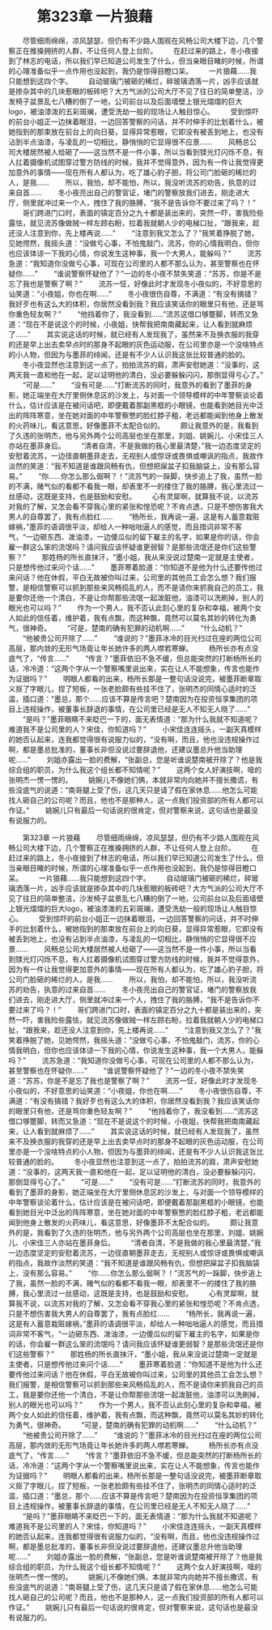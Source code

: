 # 　　第323章 一片狼藉
　　尽管细雨绵绵，凉风瑟瑟，但仍有不少路人围观在风畅公司大楼下边，几个警察正在推搡拥挤的人群，不让任何人登上台阶。
　　在赶过来的路上，冬小夜接到了林志的电话，所以我们早已知道公司发生了什么，但当亲眼目睹的时候，所谓的心理准备似乎一点作用也没起到，我仍是惊得目瞪口呆。
　　一片狼藉……我只能想到这四个字。
　　自动玻璃门被砸的稀烂，碎玻璃洒落一片，凶手应该就是掺杂其中的几块惹眼的板砖吧？大方气派的公司大厅不见了往日的简单整洁，沙发椅子盆景乱七八糟的倒了一地，公司前台以及后面墙壁上银光熠熠的巨大logo，被油漆泼的五彩斑斓，遭受洗劫一般的现场让人触目惊心。
　　受到惊吓的前台小姐正一边抹着眼泪，一边回答警察的问话，并不时伸手的比划着什么，被她指到的那束放在前台上的向日葵，显得异常惹眼，它即没有被丢到地上，也没有沾到半点油漆，与凌乱的一切相比，静悄悄的它显得很不应景……
　　风畅总公司大楼居然被人给砸了——这当然不是一件小事，所以当看到镁光灯闪烁不息，有人扛着摄像机试图穿过警方防线的时候，我并不觉得意外，因为有一件让我觉得更加意外的事情——现在所有人都认为，吃了雄心豹子胆，将公司门脸砸的稀烂的人，是我……
　　所以，我怕，却不能怕，所以，我没听流苏的劝告，执意的过来自首……
　　冬小夜亮出自己的警官证，堵门的警察放我们进去，刚走进大厅，侧里就冲过来一个人，拽住了我的胳膊，“我不是告诉你不要过来了吗？！”
　　哥们跨进门口时，表面的镇定百分之九十都是装出来的，突然一吓，害我险些露怯，就见流苏像做贼一样左顾右盼，拉着我就朝人少的电梯口扯，“跟我来，趁还没人注意到你，先上楼再说……”
　　“注意到我又怎么了？”我笑着挣脱了她，见她愕然，我摇头道：“没做亏心事，不怕鬼敲门，流苏，你的心情我明白，但你也应该体谅一下我的心情，你说发生这种事，我一个大男人，能躲吗？”
　　流苏急道：“我知道你没做亏心事，可现在公司里的人都不那么认为，甚至警察也在怀疑你……”
　　“谁说警察怀疑他了？”一边的冬小夜不禁失笑道：“苏苏，你是不是忘了我也是警察了啊？”
　　流苏一怔，好像此时才发现冬小夜似的，不好意思的讪笑道：“小夜姐，你也在啊……”
　　冬小夜很伤自尊，不满道：“有没有搞错？我好歹也有这么大的体积，你居然没看到我？我应该笑话你的眼里只有他，还是骂你重色轻友啊？”
　　“他挡着你了，我没看到……”流苏这借口够蹩脚，转而又急道：“现在不是说这个的时候，小夜姐，快帮我把南南藏起来，让人看到就麻烦了……”
　　其实说这话的时候，就已经有人发现我了，虽然来不及换衣服的我穿的还是早上出去卖早点时的那身不起眼的灰色运动服，在公司里亦是一个没啥特点的小人物，但因为与墨菲的绯闻，还是有不少人认识我这张比较普通的脸的。
　　冬小夜显然也注意到这一点了，拍拍流苏的肩，肃声安慰她道：“没事的，这两天我一直和他在一起，足以证明他的清白，没必要躲躲闪闪，那倒显得亏心了。”
　　“可是……”
　　“没有可是……”打断流苏的同时，我意外的看到了墨菲的身影，她正端坐在大厅里侧休息区的沙发上，与对面一个领导模样的中年警察谈论着什么，估计应该是在被问话吧，即便戴着那副黑框的小眼镜，也能看到她目光中泛出的阵阵寒意，坐在她对面的中年警察憋的脸红脖子粗，老远都能闻到他身上散发的火药味儿，看这意思，好像墨菲不太配合似的。
　　颇让我意外的是，我看到了久违的张明杰，他与另外两个公司高层也坐在那里，刘姐、姚婉儿、小宋佳三人亦站在墨菲身后。
　　“清者自清，不是我做的我心里最清楚，”我一边态度坚定的安慰着流苏，一边径直朝墨菲走去，无视别人或惊讶或畏惧或嘲讽的指点，我故作淡然的笑道：“我不知道是谁跟风畅有仇，但想把屎盆子扣我脑袋上，没有那么容易。”
　　“你……你怎么那么倔啊？！”流苏气的一跺脚，快步追上了我，虽然一脸的不满，赌气似的看都不看我一眼，却表里不一的搂住了我的胳膊，我心里流过一丝感动，这既是支持，也是鼓励和安慰。
　　心有灵犀啊，就算我不说，以流苏对我的了解，又怎会看不穿我心里的紧张和惶恐呢？不肯点透，只是不想伤害我大男人的自尊罢了，我有点脸红……
　　“杨所长，我再说一遍，这是有人蓄意栽赃嫁祸，”墨菲的语调很平淡，却给人一种咄咄逼人的感觉，而且措词非常不客气，“一边砸东西、泼油漆，一边傻瓜似的留下雇主的名字，如果是你的话，你会雇一群这么笨的流氓吗？请问我应该怀疑谁更弱智？是那些流氓还是你们这些警察？”
　　那姓杨的所长直抹汗，“墨小姐，我从来没说过楚南一定就是主使者，只是想传他过来问个话……”
　　墨菲寒着脸道：“你知道不是他为什么还要传他过来问话？他在休假，平白无故被你叫过来，公司里的其他员工会怎么想？我们报警，是相信警察可以抓到那些来风畅捣乱的人，而不是请你来抓我自己的员工，我是要你还他一个清白，不是让你帮那些流氓一起泼脏他，油漆可以洗刷掉，别人的眼光也可以吗？”
　　作为一个男人，我不否认此刻心里的复杂和幸福，被两个女人如此的信任着，维护着，我有点飘，而这种飘，竟然可以莫名其妙的转化为勇气，很神奇。
　　“可是，楚南的确有犯罪的动机啊……”
　　“什么动机？”
　　“他被贵公司开除了……”
　　“谁说的？”墨菲冰冷的目光扫过在座的两位公司高层，那内敛的无形气场竟让年长她许多的两人噤若寒蝉。
　　杨所长亦有点没底气了，“传言……”
　　“传言？”墨菲依旧不急不缓，但总能突然的打断杨所长的话，冷冷道：“这两个字从一个警察嘴里说出来，实在让人不能想象，传言也能作为证据吗？”
　　明眼人都看的出来，杨所长那是一整句话没说完，被墨菲断章取义抠了字眼儿，捏了短板，一张老脸颇有些挂不住了，张明杰的同情心适时的泛滥，插口道：“墨总，那个……应该不算是传言吧？楚南因为在投资恒享集团的项目上违规操作，被董事长辞退的事情，在公司里已经是无人不知无人晓了……”
　　“是吗？”墨菲眼睛不来眨巴一下的，面无表情道：“那为什么我就不知道呢？难道我不是公司里的人？宋佳，你知道吗？”
　　小宋佳连连摇头，一副天真模样的她否认起来，连我都觉得很有说服力似的，“没有啊，而且，他也没违规操作过啊，都是墨总批准的，董事长非但没说过要辞退他，还建议墨总升他当助理呢……”
　　刘姐亦露出一脸的费解，“张副总，您是听谁说楚南被开除了？他是我综合组的职员，为什么我这个组长都不知情呢？”
　　这两个女人好演技啊，噎的张明杰一愣一愣的。
　　姚婉儿不像她们俩，本就非常内向她并不擅长撒谎，有些没底气的说道：“南哥腿上受了伤，这几天只是请了假在家休息……他怎么可能找人砸自己的公司呢？而且，他也不是那种人，这一点我们投资部的所有人都可以作证。”
　　姚婉儿只有最后一句话说的很肯定，但对警察来说，这句话也是最没有说服力的。

　　第323章 一片狼藉
　　尽管细雨绵绵，凉风瑟瑟，但仍有不少路人围观在风畅公司大楼下边，几个警察正在推搡拥挤的人群，不让任何人登上台阶。
　　在赶过来的路上，冬小夜接到了林志的电话，所以我们早已知道公司发生了什么，但当亲眼目睹的时候，所谓的心理准备似乎一点作用也没起到，我仍是惊得目瞪口呆。
　　一片狼藉……我只能想到这四个字。
　　自动玻璃门被砸的稀烂，碎玻璃洒落一片，凶手应该就是掺杂其中的几块惹眼的板砖吧？大方气派的公司大厅不见了往日的简单整洁，沙发椅子盆景乱七八糟的倒了一地，公司前台以及后面墙壁上银光熠熠的巨大logo，被油漆泼的五彩斑斓，遭受洗劫一般的现场让人触目惊心。
　　受到惊吓的前台小姐正一边抹着眼泪，一边回答警察的问话，并不时伸手的比划着什么，被她指到的那束放在前台上的向日葵，显得异常惹眼，它即没有被丢到地上，也没有沾到半点油漆，与凌乱的一切相比，静悄悄的它显得很不应景……
　　风畅总公司大楼居然被人给砸了——这当然不是一件小事，所以当看到镁光灯闪烁不息，有人扛着摄像机试图穿过警方防线的时候，我并不觉得意外，因为有一件让我觉得更加意外的事情——现在所有人都认为，吃了雄心豹子胆，将公司门脸砸的稀烂的人，是我……
　　所以，我怕，却不能怕，所以，我没听流苏的劝告，执意的过来自首……
　　冬小夜亮出自己的警官证，堵门的警察放我们进去，刚走进大厅，侧里就冲过来一个人，拽住了我的胳膊，“我不是告诉你不要过来了吗？！”
　　哥们跨进门口时，表面的镇定百分之九十都是装出来的，突然一吓，害我险些露怯，就见流苏像做贼一样左顾右盼，拉着我就朝人少的电梯口扯，“跟我来，趁还没人注意到你，先上楼再说……”
　　“注意到我又怎么了？”我笑着挣脱了她，见她愕然，我摇头道：“没做亏心事，不怕鬼敲门，流苏，你的心情我明白，但你也应该体谅一下我的心情，你说发生这种事，我一个大男人，能躲吗？”
　　流苏急道：“我知道你没做亏心事，可现在公司里的人都不那么认为，甚至警察也在怀疑你……”
　　“谁说警察怀疑他了？”一边的冬小夜不禁失笑道：“苏苏，你是不是忘了我也是警察了啊？”
　　流苏一怔，好像此时才发现冬小夜似的，不好意思的讪笑道：“小夜姐，你也在啊……”
　　冬小夜很伤自尊，不满道：“有没有搞错？我好歹也有这么大的体积，你居然没看到我？我应该笑话你的眼里只有他，还是骂你重色轻友啊？”
　　“他挡着你了，我没看到……”流苏这借口够蹩脚，转而又急道：“现在不是说这个的时候，小夜姐，快帮我把南南藏起来，让人看到就麻烦了……”
　　其实说这话的时候，就已经有人发现我了，虽然来不及换衣服的我穿的还是早上出去卖早点时的那身不起眼的灰色运动服，在公司里亦是一个没啥特点的小人物，但因为与墨菲的绯闻，还是有不少人认识我这张比较普通的脸的。
　　冬小夜显然也注意到这一点了，拍拍流苏的肩，肃声安慰她道：“没事的，这两天我一直和他在一起，足以证明他的清白，没必要躲躲闪闪，那倒显得亏心了。”
　　“可是……”
　　“没有可是……”打断流苏的同时，我意外的看到了墨菲的身影，她正端坐在大厅里侧休息区的沙发上，与对面一个领导模样的中年警察谈论着什么，估计应该是在被问话吧，即便戴着那副黑框的小眼镜，也能看到她目光中泛出的阵阵寒意，坐在她对面的中年警察憋的脸红脖子粗，老远都能闻到他身上散发的火药味儿，看这意思，好像墨菲不太配合似的。
　　颇让我意外的是，我看到了久违的张明杰，他与另外两个公司高层也坐在那里，刘姐、姚婉儿、小宋佳三人亦站在墨菲身后。
　　“清者自清，不是我做的我心里最清楚，”我一边态度坚定的安慰着流苏，一边径直朝墨菲走去，无视别人或惊讶或畏惧或嘲讽的指点，我故作淡然的笑道：“我不知道是谁跟风畅有仇，但想把屎盆子扣我脑袋上，没有那么容易。”
　　“你……你怎么那么倔啊？！”流苏气的一跺脚，快步追上了我，虽然一脸的不满，赌气似的看都不看我一眼，却表里不一的搂住了我的胳膊，我心里流过一丝感动，这既是支持，也是鼓励和安慰。
　　心有灵犀啊，就算我不说，以流苏对我的了解，又怎会看不穿我心里的紧张和惶恐呢？不肯点透，只是不想伤害我大男人的自尊罢了，我有点脸红……
　　“杨所长，我再说一遍，这是有人蓄意栽赃嫁祸，”墨菲的语调很平淡，却给人一种咄咄逼人的感觉，而且措词非常不客气，“一边砸东西、泼油漆，一边傻瓜似的留下雇主的名字，如果是你的话，你会雇一群这么笨的流氓吗？请问我应该怀疑谁更弱智？是那些流氓还是你们这些警察？”
　　那姓杨的所长直抹汗，“墨小姐，我从来没说过楚南一定就是主使者，只是想传他过来问个话……”
　　墨菲寒着脸道：“你知道不是他为什么还要传他过来问话？他在休假，平白无故被你叫过来，公司里的其他员工会怎么想？我们报警，是相信警察可以抓到那些来风畅捣乱的人，而不是请你来抓我自己的员工，我是要你还他一个清白，不是让你帮那些流氓一起泼脏他，油漆可以洗刷掉，别人的眼光也可以吗？”
　　作为一个男人，我不否认此刻心里的复杂和幸福，被两个女人如此的信任着，维护着，我有点飘，而这种飘，竟然可以莫名其妙的转化为勇气，很神奇。
　　“可是，楚南的确有犯罪的动机啊……”
　　“什么动机？”
　　“他被贵公司开除了……”
　　“谁说的？”墨菲冰冷的目光扫过在座的两位公司高层，那内敛的无形气场竟让年长她许多的两人噤若寒蝉。
　　杨所长亦有点没底气了，“传言……”
　　“传言？”墨菲依旧不急不缓，但总能突然的打断杨所长的话，冷冷道：“这两个字从一个警察嘴里说出来，实在让人不能想象，传言也能作为证据吗？”
　　明眼人都看的出来，杨所长那是一整句话没说完，被墨菲断章取义抠了字眼儿，捏了短板，一张老脸颇有些挂不住了，张明杰的同情心适时的泛滥，插口道：“墨总，那个……应该不算是传言吧？楚南因为在投资恒享集团的项目上违规操作，被董事长辞退的事情，在公司里已经是无人不知无人晓了……”
　　“是吗？”墨菲眼睛不来眨巴一下的，面无表情道：“那为什么我就不知道呢？难道我不是公司里的人？宋佳，你知道吗？”
　　小宋佳连连摇头，一副天真模样的她否认起来，连我都觉得很有说服力似的，“没有啊，而且，他也没违规操作过啊，都是墨总批准的，董事长非但没说过要辞退他，还建议墨总升他当助理呢……”
　　刘姐亦露出一脸的费解，“张副总，您是听谁说楚南被开除了？他是我综合组的职员，为什么我这个组长都不知情呢？”
　　这两个女人好演技啊，噎的张明杰一愣一愣的。
　　姚婉儿不像她们俩，本就非常内向她并不擅长撒谎，有些没底气的说道：“南哥腿上受了伤，这几天只是请了假在家休息……他怎么可能找人砸自己的公司呢？而且，他也不是那种人，这一点我们投资部的所有人都可以作证。”
　　姚婉儿只有最后一句话说的很肯定，但对警察来说，这句话也是最没有说服力的。
